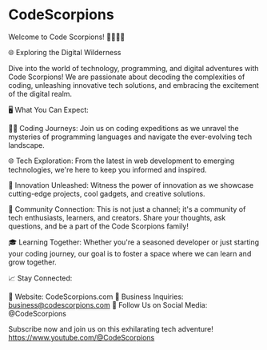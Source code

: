 # CodeScorpions

Welcome to Code Scorpions! 🚀👩‍💻✨

🌐 Exploring the Digital Wilderness

Dive into the world of technology, programming, and digital adventures with Code Scorpions! We are passionate about decoding the complexities of coding, unleashing innovative tech solutions, and embracing the excitement of the digital realm.

🖥️ What You Can Expect:

👩‍💻 Coding Journeys: Join us on coding expeditions as we unravel the mysteries of programming languages and navigate the ever-evolving tech landscape.

🌐 Tech Exploration: From the latest in web development to emerging technologies, we're here to keep you informed and inspired.

🚀 Innovation Unleashed: Witness the power of innovation as we showcase cutting-edge projects, cool gadgets, and creative solutions.

👥 Community Connection: This is not just a channel; it's a community of tech enthusiasts, learners, and creators. Share your thoughts, ask questions, and be a part of the Code Scorpions family!

🎓 Learning Together: Whether you're a seasoned developer or just starting your coding journey, our goal is to foster a space where we can learn and grow together.

📈 Stay Connected:

🔗 Website: CodeScorpions.com
📧 Business Inquiries: business@codescorpions.com
📱 Follow Us on Social Media: @CodeScorpions

Subscribe now and join us on this exhilarating tech adventure! https://www.youtube.com/@CodeScorpions
